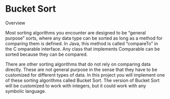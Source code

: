 # Bucket Sort

Overview

Most sorting algorithms you encounter are designed to be “general purpose” sorts, where any data type can be sorted as long as a method for comparing them is defined. In Java, this method is called “​compareTo​” in the C​ omparable​ interface. Any class that implements Comparable​ can be sorted because they can be compared.

There are other sorting algorithms that do not rely on comparing data directly. These are not general purpose in the sense that they have to be customized for different types of data. In this project you will implement one of these sorting algorithms called Bucket Sort. The version of Bucket Sort will be customized to work with integers, but it could work with any symbolic language.
